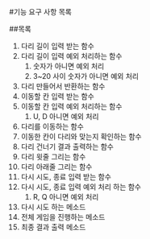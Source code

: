 #기능 요구 사항 목록

##목록
1. 다리 길이 입력 받는 함수
2. 다리 길이 입력 예외 처리하는 함수
   1. 숫자가 아니면 예외 처리
   2. 3~20 사이 숫자가 아니면 예외 처리
3. 다리 만들어서 반환하는 함수
4. 이동할 칸 입력 받는 함수
5. 이동할 칸 입력 예외 처리하는 함수
   1. U, D 아니면 예외 처리
6. 다리를 이동하는 함수
7. 이동한 칸이 다리와 맞는지 확인하는 함수
8. 다리 건너기 결과 출력하는 함수 
9. 다리 윗줄 그리는 함수
10. 다리 아래줄 그리는 함수
11. 다시 시도, 종료 입력 받는 함수
12. 다시 시도, 종료 입력 예외 처리 하는 함수 
    1. R, Q 아니면 예외 처리
13. 다시 시도 하는 메소드
14. 전체 게임을 진행하는 메소드
15. 최종 결과 출력 메소드